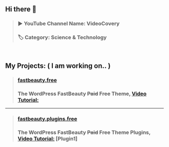 ## Hi there 👋 
> ### ▶️ YouTube Channel Name: VideoCovery   
> ### 🏷️ Category: Science & Technology 
<pre>

</pre>
## My Projects: ( I am working on.. )
> ### [fastbeauty.free](https://github.com/VideoCovery/fastbeauty.free)
> ### The WordPress FastBeauty ~~Paid~~ Free Theme, [Video Tutorial:](https://youtube.com/@VideoCovery "VideoCovery")
---
> ### [fastbeauty.plugins.free](https://github.com/VideoCovery/fastbeauty.plugins.free)
> ### The WordPress FastBeauty ~~Paid~~ Free Theme Plugins, [Video Tutorial:](https://youtube.com/@VideoCovery "VideoCovery") [Plugin1] 

<!--
**VideoCovery/videocovery** is a ✨ _special_ ✨ repository because its `README.md` (this file) appears on your GitHub profile.

Here are some ideas to get you started:

- 🔭 I’m currently working on ...
- 🌱 I’m currently learning ...
- 👯 I’m looking to collaborate on ...
- 🤔 I’m looking for help with ...
- 💬 Ask me about ...
- 📫 How to reach me: ...
- 😄 Pronouns: ...
- ⚡ Fun fact: ...
-->
